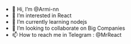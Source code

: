 - 👋 Hi, I’m @Armi-nn
- 👀 I’m interested in React     
- 🌱 I’m currently learning nodejs           
- 💞️ I’m looking to collaborate on Big Companies                    
- 📫 How to reach me in Telegram : @MrReact 
<!--- 
Armi-nn/Armi-nn is a ✨ special ✨ repository because its `README.md` (this file) appears on your GitHub profile.
You can click the Preview link to take a look at your changes.
--->
